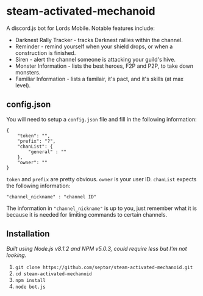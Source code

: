 # steam-activated-mechanoid
A discord.js bot for Lords Mobile. Notable features include:

* Darknest Rally Tracker - tracks Darknest rallies within the channel.
* Reminder - remind yourself when your shield drops, or when a construction is finished.
* Siren - alert the channel someone is attacking your guild's hive.
* Monster Information - lists the best heroes, F2P and P2P, to take down monsters.
* Familiar Information - lists a familair, it's pact, and it's skills (at max level).

 ## config.json
 You will need to setup a `config.json` file and fill in the following information:

 ```
 {
     "token": "",
     "prefix": "?",
     "chanList": {
         "general" : ""
     },
     "owner": ""
 }
 ```

 `token` and `prefix` are pretty obvious. `owner` is your user ID. `chanList` expects the following information:

 `"channel_nickname" : "channel ID"`

 The information in `"channel_nickname"` is up to you, just remember what it is because it is needed for limiting commands to certain channels.

 ## Installation

 _Built using Node.js v8.1.2 and NPM v5.0.3, could require less but I'm not looking._

 1. `git clone https://github.com/septor/steam-activated-mechanoid.git`
 2. `cd steam-activated-mechanoid`
 3. `npm install`
 4. `node bot.js`